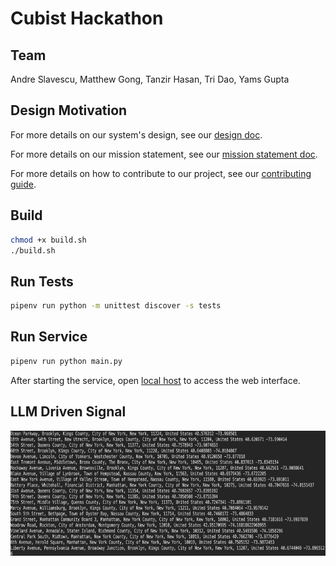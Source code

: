 # Cubist Hackathon 

## Team

Andre Slavescu, Matthew Gong, Tanzir Hasan, Tri Dao, Yams Gupta

## Design Motivation

For more details on our system's design, see our [design doc](docs/system_design.md).

For more details on our mission statement, see our [mission statement doc](docs/mission_statement.md).

For more details on how to contribute to our project, see our [contributing guide](docs/CONTRIBUTING..md).

## Build 

```bash
chmod +x build.sh
./build.sh
```

## Run Tests

```bash
pipenv run python -m unittest discover -s tests
```

## Run Service

```bash
pipenv run python main.py
```
After starting the service, open [local host](http://0.0.0.0:8080) to access the web interface.

## LLM Driven Signal 
<p align="center">
  <img src="docs/llm_driven_signal.png" alt="LLM Driven Signal" style="height: 200px; width: auto;"/>
</p>
